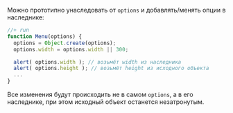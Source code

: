 Можно прототипно унаследовать от `options` и добавлять/менять опции в наследнике:

```js
//+ run
function Menu(options) {
  options = Object.create(options);
  options.width = options.width || 300;

  alert( options.width ); // возьмёт width из наследника
  alert( options.height ); // возьмёт height из исходного объекта
  ...
}
```

Все изменения будут происходить не в самом `options`, а в его наследнике, при этом исходный объект останется незатронутым.
